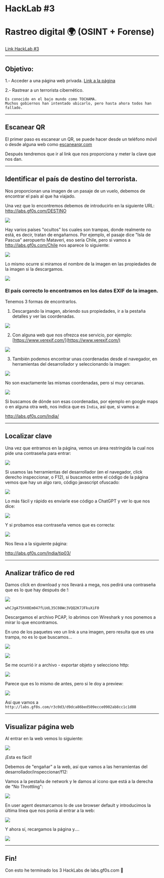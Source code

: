 # HackLab #3  
# Rastreo digital 🌍 (OSINT + Forense)
[Link HackLab #3](http://labs.gf0s.com/R3c0d3/)

---

## Objetivo:

1.- Acceder a una página web privada. [Link a la página](http://labs.gf0s.com/R2cde2/login)

2.- Rastrear a un terrorista cibernético.  

    Es conocido en el bajo mundo como TOCHAMA.  
    Muchos gobiernos han intentado ubicarlo, pero hasta ahora todos han fallado.

---

## Escanear QR

El primer paso es escanear un QR, se puede hacer desde un teléfono móvil o desde alguna web como [escanearqr.com](https://escanearqr.com/)

Después tendremos que ir al link que nos proporciona y meter la clave que nos dan.

---

## Identificar el país de destino del terrorista.

Nos proporcionan una imagen de un pasaje de un vuelo, debemos de encontrar el país al que ha viajado.

Una vez que lo encontremos debemos de introducirlo en la siguiente URL: http://labs.gf0s.com/DESTINO

![](images/HackLab3/2025-04-23-22-47-27.png)

Hay varios países "ocultos" los cuales son trampas, donde realmente no está, es decir, tratan de engañarnos. Por ejemplo, el pasaje dice "Isla de Pascua" aeropuerto Mataveri, eso sería Chile, pero si vamos a http://labs.gf0s.com/Chile nos aparece lo siguiente: 

![](images/HackLab3/2025-04-23-22-53-37.png)

Lo mismo ocurre si miramos el nombre de la imagen en las propiedades de la imagen si la descargamos.

![](images/HackLab3/2025-04-23-22-59-12.png)

### El país correcto lo encontramos en los datos EXIF de la imagen.

Tenemos 3 formas de encontrarlos.

1. Descargando la imagen, abriendo sus propiedades, ir a la pestaña detalles y ver las coordenadas.

![](images/HackLab3/2025-04-23-23-00-05.png)

2. Con alguna web que nos ofrezca ese servicio, por ejemplo: [https://www.verexif.com/](https://www.verexif.com/)

![](images/HackLab3/2025-04-23-23-01-32.png)

3. También podemos encontrar unas coordenadas desde el navegador, en herramientas del desarrollador y seleccionando la imagen:

![](images/HackLab3/2025-04-23-23-06-38.png)

No son exactamente las mismas coordenadas, pero sí muy cercanas.

![](images/HackLab3/2025-04-23-23-07-32.png)

Si buscamos de dónde son esas coordenadas, por ejemplo en google maps o en alguna otra web, nos indica que es ```India```, así que, si vamos a:

http://labs.gf0s.com/India/

---

## Localizar clave

Una vez que entramos en la página, vemos un área restringida la cual nos pide una contraseña para entrar: 

![](images/HackLab3/2025-04-23-23-12-13.png)

Si usamos las herramientas del desarrollador (en el navegador, click derecho inspeccionar, o F12), si buscamos entre el código de la página vemos que hay un algo raro, código javascript ofuscado:

![](images/HackLab3/2025-04-23-23-18-11.png)

Lo más fácil y rápido es enviarle ese código a ChatGPT y ver lo que nos dice:

![](images/HackLab3/2025-04-23-23-22-14.png)

Y si probamos esa contraseña vemos que es correcta:

![](images/HackLab3/2025-04-23-23-23-04.png)

Nos lleva a la siguiente página:

http://labs.gf0s.com/India/tip03/

---

## Analizar tráfico de red

Damos click en download y nos llevará a mega, nos pedirá una contraseña que es lo que hay después de !:

![](images/HackLab3/2025-04-23-23-26-52.png)

```whCJgA75hX0Em047fLUdL35C08Wc3VQQ2K7JFkuXiF0```

Descargamos el archivo PCAP, lo abrimos con Wireshark y nos ponemos a mirar lo que encontramos.

En uno de los paquetes veo un link a una imagen, pero resulta que es una trampa, no es lo que buscamos...

![](images/HackLab3/2025-04-23-23-51-58.png)

![](images/HackLab3/2025-04-23-23-54-07.png)

Se me ocurrió ir a archivo - exportar objeto y selecciono http:

![](images/HackLab3/2025-04-23-23-53-14.png)

Parece que es lo mismo de antes, pero si le doy a preview:

![](images/HackLab3/2025-04-23-23-54-50.png)

Así que vamos a ```http://labs.gf0s.com/r3c0d3/d9dca86bed509ecce0902ab8cc1c1d88```

---

## Visualizar página web

Al entrar en la web vemos lo siguiente:

![](images/HackLab3/2025-04-23-23-58-03.png)

¡Esta es fácil!

Debemos de "engañar" a la web, así que vamos a las herramientas del desarrollador/inspeccionar/f12:

Vamos a la pestaña de network y le damos al icono que está a la derecha de "No Throttling":

![](images/HackLab3/2025-04-24-00-00-57.png)

En user agent desmarcamos lo de use browser default y introducimos la última línea que nos ponía al entrar a la web:

![](images/HackLab3/2025-04-24-00-03-00.png)

Y ahora sí, recargamos la página y....

![](images/HackLab3/2025-04-24-00-03-56.png)

---

## Fin!

Con esto he terminado los 3 HackLabs de labs.gf0s.com 💪
